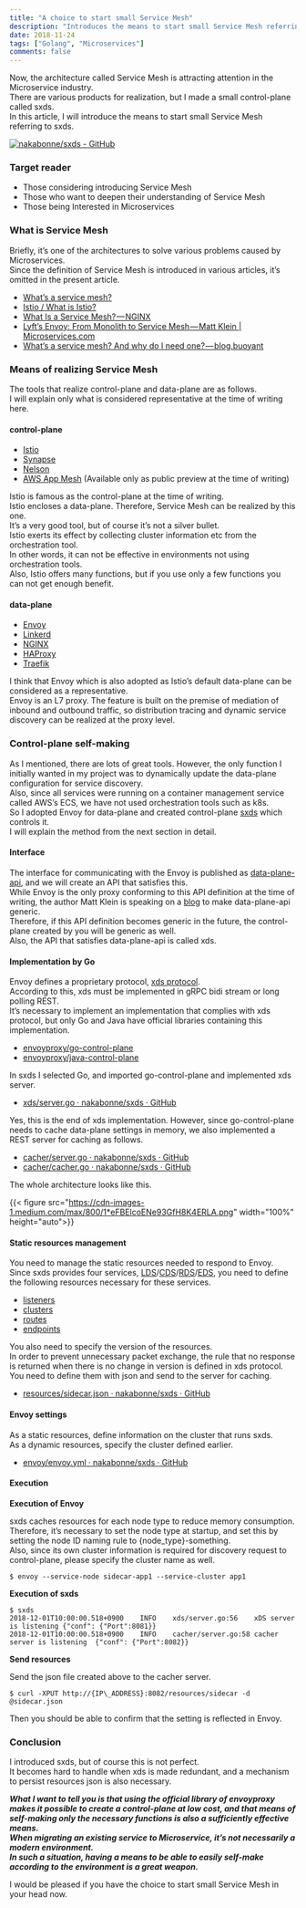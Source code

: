 ```yaml
---
title: "A choice to start small Service Mesh"
description: "Introduces the means to start small Service Mesh referring to sxds"
date: 2018-11-24
tags: ["Golang", "Microservices"]
comments: false
---
```


Now, the architecture called Service Mesh is attracting attention in the Microservice industry.  
There are various products for realization, but I made a small control-plane called sxds.  
In this article, I will introduce the means to start small Service Mesh referring to sxds.

[![nakabonne/sxds - GitHub](https://gh-card.dev/repos/nakabonne/sxds.svg)](https://github.com/nakabonne/sxds)

### Target reader

*   Those considering introducing Service Mesh
*   Those who want to deepen their understanding of Service Mesh
*   Those being Interested in Microservices

### What is Service Mesh

Briefly, it’s one of the architectures to solve various problems caused by Microservices.  
Since the definition of Service Mesh is introduced in various articles, it’s omitted in the present article.

*   [What’s a service mesh?](https://www.redhat.com/ko/topics/microservices/what-is-a-service-mesh)
*   [Istio / What is Istio?](https://istio.io/docs/concepts/what-is-istio/#what-is-a-service-mesh)
*   [What Is a Service Mesh? — NGINX](https://www.nginx.com/blog/what-is-a-service-mesh/)
*   [Lyft’s Envoy: From Monolith to Service Mesh — Matt Klein | Microservices.com](https://www.microservices.com/talks/lyfts-envoy-monolith-service-mesh-matt-klein/)
*   [What’s a service mesh? And why do I need one? — blog.buoyant](https://blog.buoyant.io/2017/04/25/whats-a-service-mesh-and-why-do-i-need-one/)

### Means of realizing Service Mesh

The tools that realize control-plane and data-plane are as follows.  
I will explain only what is considered representative at the time of writing here.

#### control-plane

*   [Istio](https://istio.io/)
*   [Synapse](https://inch-ci.org/github/airbnb/synapse)
*   [Nelson](https://getnelson.io/)
*   [AWS App Mesh](https://aws.amazon.com/jp/app-mesh/) (Available only as public preview at the time of writing)

Istio is famous as the control-plane at the time of writing.  
Istio encloses a data-plane. Therefore, Service Mesh can be realized by this one.  
It’s a very good tool, but of course it’s not a silver bullet.  
Istio exerts its effect by collecting cluster information etc from the orchestration tool.  
In other words, it can not be effective in environments not using orchestration tools.  
Also, Istio offers many functions, but if you use only a few functions you can not get enough benefit.

#### data-plane

*   [Envoy](https://www.envoyproxy.io/)
*   [Linkerd](https://linkerd.io/)
*   [NGINX](https://www.nginx.com/)
*   [HAProxy](https://www.haproxy.com/)
*   [Traefik](https://traefik.io/)

I think that Envoy which is also adopted as Istio’s default data-plane can be considered as a representative.  
Envoy is an L7 proxy. The feature is built on the premise of mediation of inbound and outbound traffic, so distribution tracing and dynamic service discovery can be realized at the proxy level.

### Control-plane self-making

As I mentioned, there are lots of great tools. However, the only function I initially wanted in my project was to dynamically update the data-plane configuration for service discovery.  
Also, since all services were running on a container management service called AWS’s ECS, we have not used orchestration tools such as k8s.  
So I adopted Envoy for data-plane and created control-plane [sxds](https://github.com/nakabonne/sxds) which controls it.  
I will explain the method from the next section in detail.

#### Interface

The interface for communicating with the Envoy is published as [data-plane-api](https://www.envoyproxy.io/docs/envoy/latest/api-v2/api), and we will create an API that satisfies this.  
While Envoy is the only proxy conforming to this API definition at the time of writing, the author Matt Klein is speaking on a [blog](https://blog.envoyproxy.io/the-universal-data-plane-api-d15cec7a) to make data-plane-api generic.  
Therefore, if this API definition becomes generic in the future, the control-plane created by you will be generic as well.  
Also, the API that satisfies data-plane-api is called xds.

#### Implementation by Go

Envoy defines a proprietary protocol, [xds protocol](https://github.com/envoyproxy/data-plane-api/blob/master/XDS_PROTOCOL.md).  
According to this, xds must be implemented in gRPC bidi stream or long polling REST.  
It’s necessary to implement an implementation that complies with xds protocol, but only Go and Java have official libraries containing this implementation.

*   [envoyproxy/go-control-plane](https://github.com/envoyproxy/go-control-plane)
*   [envoyproxy/java-control-plane](https://github.com/envoyproxy/java-control-plane)

In sxds I selected Go, and imported go-control-plane and implemented xds server.

*   [xds/server.go · nakabonne/sxds · GitHub](https://github.com/nakabonne/sxds/blob/master/server/xds/server.go)

Yes, this is the end of xds implementation. However, since go-control-plane needs to cache data-plane settings in memory, we also implemented a REST server for caching as follows.

*   [cacher/server.go · nakabonne/sxds · GitHub](https://github.com/nakabonne/sxds/blob/master/server/cacher/server.go)
*   [cacher/cacher.go · nakabonne/sxds · GitHub](https://github.com/nakabonne/sxds/blob/master/server/cacher/cacher.go)

The whole architecture looks like this.

{{< figure src="https://cdn-images-1.medium.com/max/800/1*eFBElcoENe93GfH8K4ERLA.png" width="100%" height="auto">}}

#### Static resources management

You need to manage the static resources needed to respond to Envoy.  
Since sxds provides four services, [LDS](https://www.envoyproxy.io/docs/envoy/latest/configuration/listeners/lds)/[CDS](https://www.envoyproxy.io/docs/envoy/latest/configuration/cluster_manager/cds)/[RDS](https://www.envoyproxy.io/docs/envoy/latest/configuration/http_conn_man/rds)/[EDS](https://www.envoyproxy.io/docs/envoy/latest/api-v2/api/v2/eds.proto#envoy-api-file-envoy-api-v2-eds-proto), you need to define the following resources necessary for these services.

*   [listeners](https://www.envoyproxy.io/docs/envoy/latest/api-v2/api/v2/lds.proto#envoy-api-msg-listener)
*   [clusters](https://www.envoyproxy.io/docs/envoy/latest/api-v2/api/v2/cds.proto#cluster)
*   [routes](https://www.envoyproxy.io/docs/envoy/latest/api-v2/api/v2/rds.proto#routeconfiguration)
*   [endpoints](https://www.envoyproxy.io/docs/envoy/latest/api-v2/api/v2/eds.proto#envoy-api-msg-clusterloadassignment)

You also need to specify the version of the resources.  
In order to prevent unnecessary packet exchange, the rule that no response is returned when there is no change in version is defined in xds protocol.  
You need to define them with json and send to the server for caching.

*   [resources/sidecar.json · nakabonne/sxds · GitHub](https://github.com/nakabonne/sxds/blob/master/sample/resource/sidecar.json)

#### Envoy settings

As a static resources, define information on the cluster that runs sxds.  
As a dynamic resources, specify the cluster defined earlier.

*   [envoy/envoy.yml · nakabonne/sxds · GitHub](https://github.com/nakabonne/sxds/blob/master/sample/envoy/envoy.yml)

#### Execution

**Execution of Envoy**

sxds caches resources for each node type to reduce memory consumption.  
Therefore, it’s necessary to set the node type at startup, and set this by setting the node ID naming rule to {node\_type}-something.  
Also, since its own cluster information is required for discovery request to control-plane, please specify the cluster name as well.

```
$ envoy --service-node sidecar-app1 --service-cluster app1
```

**Execution of sxds**

```
$ sxds  
2018-12-01T10:00:00.518+0900    INFO    xds/server.go:56    xDS server is listening {"conf": {"Port":8081}}  
2018-12-01T10:00:00.518+0900    INFO    cacher/server.go:58 cacher server is listening  {"conf": {"Port":8082}}
```

**Send resources**

Send the json file created above to the cacher server.

```
$ curl -XPUT http://{IP\_ADDRESS}:8082/resources/sidecar -d @sidecar.json
```

Then you should be able to confirm that the setting is reflected in Envoy.

### Conclusion

I introduced sxds, but of course this is not perfect.  
It becomes hard to handle when xds is made redundant, and a mechanism to persist resources json is also necessary.

***What I want to tell you is that using the official library of envoyproxy makes it possible to create a control-plane at low cost, and that means of self-making only the necessary functions is also a sufficiently effective means.  
When migrating an existing service to Microservice, it’s not necessarily a modern environment.  
In such a situation, having a means to be able to easily self-make according to the environment is a great weapon.***

I would be pleased if you have the choice to start small Service Mesh in your head now.
